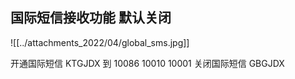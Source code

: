 ## 国际短信接收功能 默认关闭
![[../attachments_2022/04/global_sms.jpg]]

开通国际短信 KTGJDX 到 10086 10010 10001
关闭国际短信 GBGJDX

